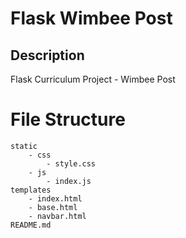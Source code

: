 # Flask Wimbee Post

## Description
Flask Curriculum Project - Wimbee Post



# File Structure
```
static
    - css
        - style.css
    - js
        - index.js
templates
    - index.html
    - base.html
    - navbar.html
README.md
```